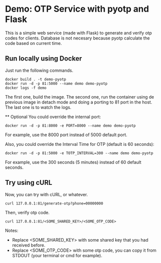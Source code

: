 # Demo: OTP Service with pyotp and Flask

This is a simple web service (made with Flask) to generate and verify otp codes for clients. Database is not necesary because pyotp calculate the code based on current time.

## Run locally using Docker

Just run the following commands.

```
docker build . -t demo-pyotp
docker run -d -p 81:5000 --name demo demo-pyotp
docker logs -f demo
```

The first one, build the image.
The second one, run the container using de previous image in detach mode and doing a porting to 81 port in the host.
The last one is to watch the logs.

\*\* Optional
You could override the internal port:

```
docker run -d -p 81:8000 -e PORT=8000 --name demo demo-pyotp
```

For example, use the 8000 port instead of 5000 default port.

Also, you could override the Interval Time for OTP (default is 60 seconds):

```
docker run -d -p 81:5000 -e TOTP_INTERVAL=300 --name demo demo-pyotp
```

For example, use the 300 seconds (5 minutes) instead of 60 default seconds.

## Try using cURL

Now, you can try with cURL, or whatever.

```
curl 127.0.0.1:81/generate-otp?phone=00000000
```

Then, verify otp code.

```
curl 127.0.0.1:81/<SOME_SHARED_KEY>/<SOME_OTP_CODE>
```

Notes:

- Replace <SOME_SHARED_KEY> with some shared key that you had received before.
- Replace <SOME_OTP_CODE> with some otp code, you can copy it from STDOUT (your terminal or cmd for example).

